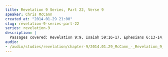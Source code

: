 ```yaml
--- 
title: Revelation 9 Series, Part 22, Verse 9
speaker: Chris McCann
created_at: "2014-01-29 21:00"
slug: revelation-9-series-part-22
series: revelation-9
description: |
  Passages covered: Revelation 9:9, Isaiah 59:16-17, Ephesians 6:13-14, 1 Thessalonians 5:8, Deuteronomy 4:20, Job 28:2, Revelation 19:15, Ezekiel 4:3, Leviticus 26:18-20.
audio: 
- /audio/studies/revelation/chapter-9/2014.01.29_McCann_-_Revelation_9_Series_Part_22.yaml
---
```

